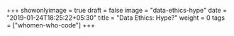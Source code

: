 +++
showonlyimage = true
draft = false
image = "data-ethics-hype"
date = "2019-01-24T18:25:22+05:30"
title = "Data Ethics: Hype?"
weight = 0
tags = ["whomen-who-code"]
+++

